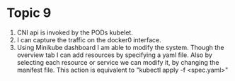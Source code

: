 # Topic 9

1. CNI api is invoked by the PODs kubelet.
2. I can capture the traffic on the docker0 interface. 
3. Using Minikube dashboard I am able to modify the system. Though the overview tab I can add resources by specifying a yaml file. Also by selecting each resource or service we can modify it, by changing the manifest file. This action is equivalent to "kubectl apply -f <spec.yaml>"

